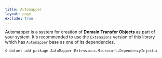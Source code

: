 ```yaml
---
title: Automapper
layout: page
exclude: true
---
```


Automapper is a system for creation of **Domain Transfer Objects** as part of your system. It's recommended to use the `Extensions` version of this library which has `Automapper` base as one of its dependencies.
```bash
$ dotnet add package AutoMapper.Extensions.Microsoft.DependencyInjection
```


<!--stackedit_data:
eyJoaXN0b3J5IjpbLTE4Mzg1NDk5NjFdfQ==
-->